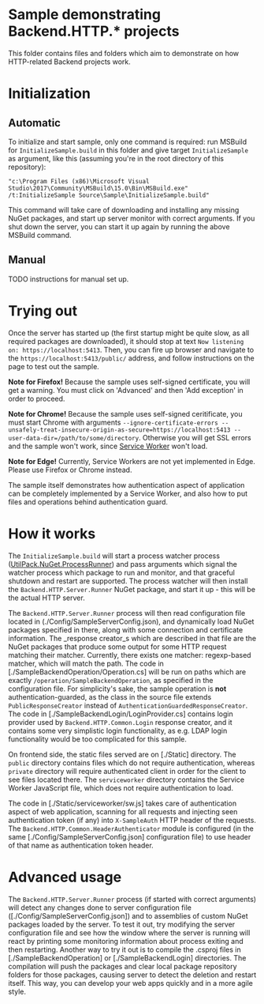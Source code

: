 # Sample demonstrating Backend.HTTP.* projects
This folder contains files and folders which aim to demonstrate on how HTTP-related Backend projects work.

# Initialization

## Automatic
To initialize and start sample, only one command is required: run MSBuild for `InitializeSample.build` in this folder and give target `InitializeSample` as argument, like this (assuming you're in the root directory of this repository):
```
"c:\Program Files (x86)\Microsoft Visual Studio\2017\Community\MSBuild\15.0\Bin\MSBuild.exe" /t:InitializeSample Source\Sample\InitializeSample.build"
```

This command will take care of downloading and installing any missing NuGet packages, and start up server monitor with correct arguments.
If you shut down the server, you can start it up again by running the above MSBuild command.

## Manual
TODO instructions for manual set up.

# Trying out
Once the server has started up (the first startup might be quite slow, as all required packages are downloaded), it should stop at text `Now listening on: https://localhost:5413`.
Then, you can fire up browser and navigate to the `https://localhost:5413/public/` address, and follow instructions on the page to test out the sample.

**Note for Firefox!** Because the sample uses self-signed certificate, you will get a warning. You must click on 'Advanced' and then 'Add exception' in order to proceed.

**Note for Chrome!** Because the sample uses self-signed ceritificate, you must start Chrome with arguments `--ignore-certificate-errors --unsafely-treat-insecure-origin-as-secure=https://localhost:5413 --user-data-dir=/path/to/some/directory`.
Otherwise you will get SSL errors and the sample won't work, since [Service Worker](https://developers.google.com/web/fundamentals/getting-started/primers/service-workers) won't load.

**Note for Edge!** Currently, Service Workers are not yet implemented in Edge. Please use Firefox or Chrome instead.

The sample itself demonstrates how authentication aspect of application can be completely implemented by a Service Worker, and also how to put files and operations behind authentication guard.

# How it works
The `InitializeSample.build` will start a process watcher process ([UtilPack.NuGet.ProcessRunner](https://github.com/CometaSolutions/UtilPack/tree/develop/Source/UtilPack.NuGet.ProcessRunner)) and pass arguments which signal the watcher process which package to run and monitor, and that graceful shutdown and restart are supported.
The process watcher will then install the `Backend.HTTP.Server.Runner` NuGet package, and start it up - this will be the actual HTTP server.

The `Backend.HTTP.Server.Runner` process will then read configuration file located in (./Config/SampleServerConfig.json), and dynamically load NuGet packages specified in there, along with some connection and certificate information.
The _response creator_s which are described in that file are the NuGet packages that produce some output for some HTTP request matching their matcher.
Currently, there exists one matcher: regexp-based matcher, which will match the path.
The code in [./SampleBackendOperation/Operation.cs] will be run on paths which are exactly `/operation/SampleBackendOperation`, as specified in the configuration file.
For simplicity's sake, the sample operation is **not** authentication-guarded, as the class in the source file extends `PublicResponseCreator` instead of `AuthenticationGuardedResponseCreator`.
The code in [./SampleBackendLogin/LoginProvider.cs] contains login provider used by `Backend.HTTP.Common.Login` response creator, and it contains some very simplistic login functionality, as e.g. LDAP login functionality would be too complicated for this sample.

On frontend side, the static files served are on [./Static] directory.
The `public` directory contains files which do not require authentication, whereas `private` directory will require authenticated client in order for the client to see files located there.
The `serviceworker` directory contains the Service Worker JavaScript file, which does not require authentication to load.

The code in [./Static/serviceworker/sw.js] takes care of authentication aspect of web application, scanning for all requests and injecting seen authentication token (if any) into `X-SampleAuth` HTTP header of the requests.
The `Backend.HTTP.Common.HeaderAuthenticator` module is configured (in the same [./Config/SampleServerConfig.json] configuration file) to use header of that name as authentication token header.

# Advanced usage
The `Backend.HTTP.Server.Runner` process (if started with correct arguments) will detect any changes done to server configuration file ([./Config/SampleServerConfig.json]) and to assemblies of custom NuGet packages loaded by the server.
To test it out, try modifying the server configuration file and see how the window where the server is running will react by printing some monitoring information about process exiting and then restarting.
Another way to try it out is to compile the .csproj files in [./SampleBackendOperation] or [./SampleBackendLogin] directories.
The compilation will push the packages and clear local package repository folders for those packages, causing server to detect the deletion and restart itself.
This way, you can develop your web apps quickly and in a more agile style.